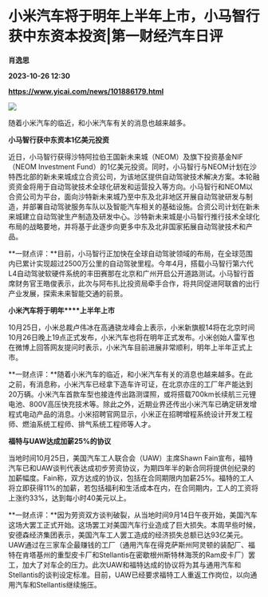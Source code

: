 # 小米汽车将于明年上半年上市，小马智行获中东资本投资|第一财经汽车日评
**肖逸思**

**2023-10-26 12:30**

**https://www.yicai.com/news/101886179.html**

![](https://imgcdn.yicai.com/uppics/slides/2023/10/52b57f4f763702162b328c3694256cfe.jpg)

随着小米汽车的临近，和小米汽车有关的消息也越来越多。

**小马智行获****中东资本****1亿美元投资**

近日，小马智行获得沙特阿拉伯王国新未来城（NEOM）及旗下投资基金NIF（NEOM Investment Fund）的1亿美元投资。同时，小马智行与NEOM计划在沙特西北部的新未来城成立合资公司，为该地区提供自动驾驶技术解决方案。本轮融资资金将用于自动驾驶技术全球化研发和运营投入等方向。小马智行和NEOM以合资公司为平台，面向沙特新未来城乃至中东及北非地区开展自动驾驶研发与制造，并部署自动驾驶服务车队以及智能汽车相关的基础设施。合资公司计划在新未来城建立自动驾驶生产制造及研发中心。沙特新未来城是小马智行推行技术全球化布局的战略要地，并将基于此逐步向更多中东及北非国家拓展自动驾驶技术和产品。

**一财点评：**目前，小马智行正加快在全球自动驾驶领域的布局，在全球范围内已累计实现超过2500万公里的自动驾驶里程。今年4月，搭载小马智行第六代L4自动驾驶软硬件系统的丰田赛那在北京和广州开启公开道路测试。小马智行首席财务官王皓俊表示，此次与阿布扎比投资局牵手合作，将共同促进阿联酋的出行产业发展，探索未来智能交通的前景。

**小米汽车将于明年****上半年上市**

10月25日，小米总裁卢伟冰在高通骁龙峰会上表示，小米新旗舰14将在北京时间10月26日晚上19点正式发布，小米汽车也将在明年正式发布。小米创始人雷军也在微博上回答网友提问时表示，小米汽车目前进展非常顺利，明年上半年正式上市。

**一财点评：**随着小米汽车的临近，和小米汽车有关的消息也越来越多。在此之前，有消息称，小米汽车已经拿下造车许可证，在北京亦庄的工厂年产能达到20万辆。小米汽车首款车型也接连传出路测谍照，或将搭载700km长续航三元锂电池、800V高压快充技术等。除此之外，近期业界还传出小米汽车已确定研发增程式电动产品的消息。小米招聘官网显示，小米正在招聘增程系统设计开发工程师、燃油系统工程师、排气系统工程师等人才。

**福特与UAW达成加薪25%的协议**

当地时间10月25日，美国汽车工人联合会（UAW）主席Shawn Fain宣布，福特汽车已和UAW谈判代表达成初步劳资协议，为期四年半的新合同将提供创纪录的加薪幅度。Fain称，双方达成的协议，包括在合同期限内加薪25%。福特的工人将立即获得11%的加薪，若包括福利和生活成本在内，在合同期内，工人的工资将上涨约33%，达到每小时40美元以上。

**一财点评：**因为劳资双方谈判破裂，从当地时间9月14日午夜开始，美国汽车这场大罢工正式开始。这场罢工对美国汽车行业造成了巨大损失。本周早些时候，安德森经济集团表示，美国汽车工人罢工造成的经济损失总额已达93亿美元。UAW通过在三家车企最赚钱的工厂（通用汽车在得克萨斯州阿灵顿的装配厂、福特在肯塔基州的重型皮卡厂和Stellantis在密歇根州斯特林海茨的Ram皮卡厂）罢工，加大了对车企的压力。此次UAW和福特达成的协议将为其与通用汽车和Stellantis的谈判设定标准。目前，UAW已经要求福特工人重返工作岗位，以向通用汽车和Stellantis继续施压。